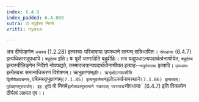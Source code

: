 ```yaml
---
index: 6.4.9
index_padded: 6.4.009
sutra: वा षपूर्वस्य निगमे
vritti: nyasa

---
```

अत्र दीर्घग्रहणेन `अचश्च` (1.2.28) इत्यस्याः परिभाषाया उपस्थाने सत्यच् सन्निधापितः। `नोपधायाः` (6.4.7) इत्यधिकारादुपधापि। `षपूर्वस्य` इति। षः पूर्वो यस्मादिति बहुव्रीहिः। तत्र यद्युपधाऽन्यपदार्थत्वेनाश्रीयेत, `षपूर्वस्य` इत्यस्त्रीलिङ्गेन निर्देशो नोपपद्यते, तस्मादजत्रान्यपदार्थत्वेनाश्रीयत इत्याह--`षपूर्वस्याचः` इत्यादि। `उपधायाः` इत्येतदचः समानाधिकरणं विशेषणम्। ऋभुक्षाणाम्` इति। ऋभृक्षोऽस्यास्तीति द्वितीयैकवचनम्, `पथिमथ्यृभुक्षाणाम्` (7.1.85) इत्यनुवर्त्तमाने `इतोऽत्सर्वनामस्थाने` (7.1.86) इत्यत्त्वम्। पूर्वग्रहणमुत्तरार्थम्। इह तु `वा षो निगमे` इत्येतावत्युच्यमाने षकारात् परस्याचः `नोपधायाः` (6.4.7) इति विकल्पेन दीर्घत्वं लक्ष्यत एव।।